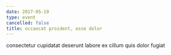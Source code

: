 ```yaml
---
date: 2017-05-19
type: event
cancelled: false
title: occaecat proident, esse dolor
---
```

consectetur cupidatat deserunt labore ex cillum quis dolor fugiat